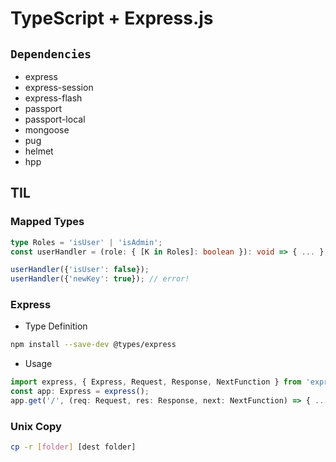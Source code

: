 # TypeScript + Express.js

## `Dependencies`

-   express
-   express-session
-   express-flash
-   passport
-   passport-local
-   mongoose
-   pug
-   helmet
-   hpp

## TIL

### Mapped Types

```typescript
type Roles = 'isUser' | 'isAdmin';
const userHandler = (role: { [K in Roles]: boolean }): void => { ... };

userHandler({'isUser': false});
userHandler({'newKey': true}); // error!
```

### Express

-   Type Definition

```bash
npm install --save-dev @types/express
```

-   Usage

```TypeScript
import express, { Express, Request, Response, NextFunction } from 'express';
const app: Express = express();
app.get('/', (req: Request, res: Response, next: NextFunction) => { ... });
```

### Unix Copy

```bash
cp -r [folder] [dest folder]
```
